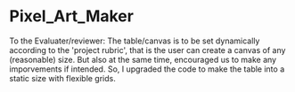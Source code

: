 # Pixel_Art_Maker

To the Evaluater/reviewer:
The table/canvas is to be set dynamically according to the 'project rubric', that is the user can create a canvas of any (reasonable) size. But also at the same time, encouraged us to make any imporvements if intended. So, I upgraded the code to make the table into a static size with flexible grids.
